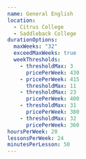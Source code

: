 ```yaml
---
name: General English
location:
  - Citrus College
  - Saddleback College
durationOptions:
  maxWeeks: "32"
  exceedMaxWeeks: true
  weekThresholds:
    - thresholdMax: 3
      pricePerWeek: 430
    - pricePerWeek: 415
      thresholdMax: 11
    - thresholdMax: 23
      pricePerWeek: 400
    - thresholdMax: 31
      pricePerWeek: 380
    - thresholdMax: 32
      pricePerWeek: 360
hoursPerWeek: 20
lessonsPerWeek: 24
minutesPerLesson: 50
---
```

